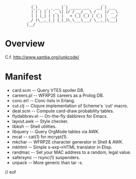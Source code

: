                  _             _                 _
                (_)_   _ _ __ | | _____ ___   __| | ___
                | | | | | '_ \| |/ / __/ _ \ / _` |/ _ \
                | | |_| | | | |   < (_| (_) | (_| |  __/
               _/ |\__,_|_| |_|_|\_\___\___/ \__,_|\___|
              |__/

Overview
========
C.f. http://www.samba.org/junkcode/

Manifest
========
* card.scm      -- Query VTES spoiler DB.
* careers.pl    -- WFRP2E careers as a Prolog DB.
* conc.erl      -- Conc-lists in Erlang.
* cut.clj       -- Clojure implementation of Scheme's `cut' macro.
* deal.scm      -- Compute card-draw probability tables.
* flydabbrev.el -- On-the-fly dabbrevs for Emacs.
* layout.awk    -- Style checker.
* libksh        -- Shell utilities.
* libquery      -- Query OrgMode tables via AWK.
* mcat          -- cat(1) for mcrypt(1).
* mkchar        -- WFRP2E character generator in Shell & AWK.
* mkhtml        -- Simple s-exp->HTML translator in Elisp.
* randmac       -- Set your MAC address to a random, legal value.
* safersync     -- rsync(1) suspenders.
* unpack        -- More generic than tar -x.

// eof
